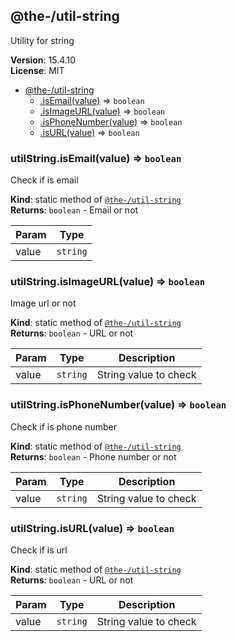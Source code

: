 <!--- Code generated by @the-/script-doc. DO NOT EDIT. -->

<a name="module_@the-/util-string"></a>

## @the-/util-string
Utility for string

**Version**: 15.4.10  
**License**: MIT  

* [@the-/util-string](#module_@the-/util-string)
    * [.isEmail(value)](#module_@the-/util-string.isEmail) ⇒ <code>boolean</code>
    * [.isImageURL(value)](#module_@the-/util-string.isImageURL) ⇒ <code>boolean</code>
    * [.isPhoneNumber(value)](#module_@the-/util-string.isPhoneNumber) ⇒ <code>boolean</code>
    * [.isURL(value)](#module_@the-/util-string.isURL) ⇒ <code>boolean</code>

<a name="module_@the-/util-string.isEmail"></a>

### utilString.isEmail(value) ⇒ <code>boolean</code>
Check if is email

**Kind**: static method of [<code>@the-/util-string</code>](#module_@the-/util-string)  
**Returns**: <code>boolean</code> - Email or not  

| Param | Type |
| --- | --- |
| value | <code>string</code> | 

<a name="module_@the-/util-string.isImageURL"></a>

### utilString.isImageURL(value) ⇒ <code>boolean</code>
Image url or not

**Kind**: static method of [<code>@the-/util-string</code>](#module_@the-/util-string)  
**Returns**: <code>boolean</code> - URL or not  

| Param | Type | Description |
| --- | --- | --- |
| value | <code>string</code> | String value to check |

<a name="module_@the-/util-string.isPhoneNumber"></a>

### utilString.isPhoneNumber(value) ⇒ <code>boolean</code>
Check if is phone number

**Kind**: static method of [<code>@the-/util-string</code>](#module_@the-/util-string)  
**Returns**: <code>boolean</code> - Phone number or not  

| Param | Type | Description |
| --- | --- | --- |
| value | <code>string</code> | String value to check |

<a name="module_@the-/util-string.isURL"></a>

### utilString.isURL(value) ⇒ <code>boolean</code>
Check if is url

**Kind**: static method of [<code>@the-/util-string</code>](#module_@the-/util-string)  
**Returns**: <code>boolean</code> - URL or not  

| Param | Type | Description |
| --- | --- | --- |
| value | <code>string</code> | String value to check |

